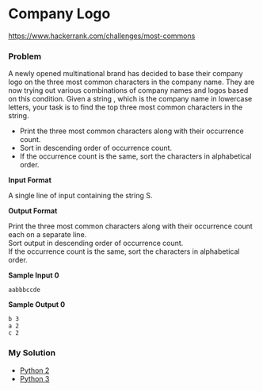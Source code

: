 # Company Logo

https://www.hackerrank.com/challenges/most-commons

### Problem

A newly opened multinational brand has decided to base their company logo on the three most common characters in the company name. They are now trying out various combinations of company names and logos based on this condition. Given a string , which is the company name in lowercase letters, your task is to find the top three most common characters in the string.
  
- Print the three most common characters along with their occurrence count.  
- Sort in descending order of occurrence count.  
- If the occurrence count is the same, sort the characters in alphabetical order.   

**Input Format**

A single line of input containing the string S.

**Output Format**

Print the three most common characters along with their occurrence count each on a separate line.  
Sort output in descending order of occurrence count.  
If the occurrence count is the same, sort the characters in alphabetical order.

**Sample Input 0**

```
aabbbccde
```

**Sample Output 0**

```
b 3
a 2
c 2
```

### My Solution

- [Python 2](python2.py)
- [Python 3](python3.py)